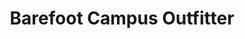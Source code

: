 ---
title: "Barefoot Campus Outfitter"
url: /huntsville/barefoot-campus-outfitter/
shop: clothes
---
